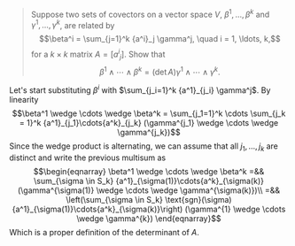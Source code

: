 > Suppose two sets of covectors on a vector space $V$, $\beta^1, \ldots, \beta^k$ and $\gamma^1, \ldots, \gamma^k$, are related by
> $$\beta^i = \sum_{j=1}^k {a^i}_j \gamma^j, \quad i = 1, \ldots, k,$$
> for a $k \times k$ matrix $A = [{a^i}_j]$. Show that
> $$\beta^1 \wedge \cdots \wedge \beta^k = (\det A)\gamma^1 \wedge \cdots \wedge \gamma^k.$$

Let's start substituting $\beta^i$ with $\sum_{j_i=1}^k {a^1}_{j_i} \gamma^j$. By linearity
$$\beta^1 \wedge \cdots \wedge \beta^k = \sum_{j_1=1}^k \cdots \sum_{j_k = 1}^k {a^1}_{j_1}\cdots{a^k}_{j_k} (\gamma^{j_1} \wedge \cdots \wedge \gamma^{j_k})$$
Since the wedge product is alternating, we can assume that all $j_1, \dots, j_k$ are distinct and write the previous multisum as
$$\begin{eqnarray}
\beta^1 \wedge \cdots \wedge \beta^k =&& \sum_{\sigma \in S_k} {a^1}_{\sigma(1)}\cdots{a^k}_{\sigma(k)} (\gamma^{\sigma(1)} \wedge \cdots \wedge \gamma^{\sigma(k)})\\
=&& \left(\sum_{\sigma \in S_k} \text{sgn}(\sigma) {a^1}_{\sigma(1)}\cdots{a^k}_{\sigma(k)}\right) (\gamma^{1} \wedge \cdots \wedge \gamma^{k})
\end{eqnarray}$$
Which is a proper definition of the determinant of $A$.